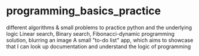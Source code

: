 # programming_basics_practice
different algorithms & small problems to practice python and the underlying logic
Linear search, Binary search, Fibonacci-dynamic programming solution, blurring an image
A small "to-do list" app, which aims to showcase that I can look up documentation and understand the logic of programming
